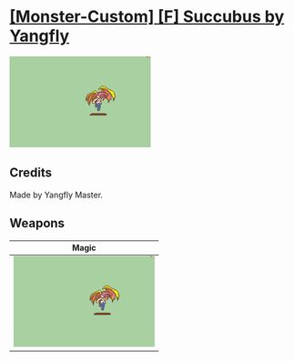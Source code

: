 # [\[Monster-Custom\] \[F\] Succubus by Yangfly](./)
 

<img src="./6.%20Magic/Magic_000.png" alt="[Monster-Custom] [F] Succubus by Yangfly standing" />

## Credits

Made by Yangfly Master.

## Weapons
 

|Magic |
|  :---: |
| <img alt="Magic animation" src="./6.%20Magic/Magic.gif" /> |

